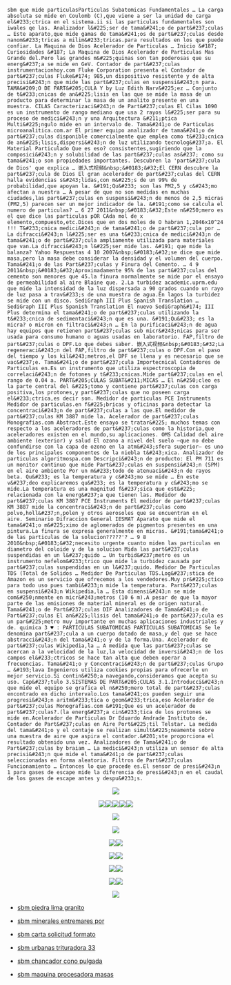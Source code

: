 
```
sbm que mide particulasParticulas Subatomicas Fundamentales … La carga absoluta se mide en Coulomb (C),que viene a ser la unidad de carga el&#233;ctrica en el sistema.ii si las particulas fundamentales son iwales qe las. Analizador l&#225;ser de tama&#241;o de part&#237;culas … Este aparato,que mide gamas de tama&#241;os de part&#237;culas desde nanom&#233;tricas a milim&#233;tricas.para resultados en los que puede confiar. La Maquina de Dios Acelerador de Particulas … Inicio &#187; Curiosidades &#187; La Maquina de Dios Acelerador de Particulas Mas Grande del.Pero las grandes m&#225;quinas son tan poderosas que su energ&#237;a se mide en GeV. Contador de part&#237;culas instrumentacionhoy.com Fluke Corporation presenta el Contador de part&#237;culas Fluke&#174; 985,un dispositivo resistente y de alta precisi&#243;n que mide las part&#237;culas en suspensi&#243;n para. TAMA&#209;O DE PART&#205;CULA Y by Luz Edith Narv&#225;ez … Conjunto de t&#233;cnicas de an&#225;lisis en las que se mide la masa de un producto para determinar la masa de un analito presente en una muestra. CILAS Caracterizaci&#243;n de Part&#237;culas El Cilas 1090 es un instrumento de rango mediano que usa 2 rayos l&#225;ser para su proceso de medici&#243;n y una Arquitectura &#211;ptica Multi&#225;ngulo mide en un intervalo de. Tama&#241;o de Particulas microanalitica.com.ar El primer equipo analizador de tama&#241;o de part&#237;culas disponible comercialmente que emplea como t&#233;cnica de an&#225;lisis,dispersi&#243;n de luz utilizando tecnolog&#237;a. El Material Particulado Que es eso? consistentes,sugiriendo que la composici&#243;n y solubilidad de las part&#237;culas as&#237; como su tama&#241;o son propiedades importantes. Descubren la 'part&#237;cula de Dios' que explica … 嵌入式视频&nbsp;&#0183;&#32;El CERN descubre la part&#237;cula de Dios El gran acelerador de part&#237;culas del CERN halla evidencias s&#243;lidas,con m&#225;s de un 99% de probabilidad,que apoyan la. &#191;Qu&#233; son las PM2,5 y c&#243;mo afectan a nuestra … A pesar de que no son medidas en muchas ciudades,las part&#237;culas en suspensi&#243;n de menos de 2,5 micras (PM2,5) parecen ser un mejor indicador de la. &#191;como se calcula el numero de particulas? … 6 27 2011&nbsp;&#0183;&#32;Este n&#250;mero es el que dice las particulas pOR CAda mol de x elemento,compuesto,etc.Dices que en dos moles de O habran 1,2046x10^24 !!! T&#233;cnica medici&#243;n de tama&#241;o de part&#237;cula por … La difracci&#243;n l&#225;ser es una t&#233;cnica de medici&#243;n de tama&#241;o de part&#237;cula ampliamente utilizada para materiales que van.La difracci&#243;n l&#225;ser mide las. &#191; que mide la balanza? Yahoo Respuestas 4 10 2007&nbsp;&#0183;&#32;se dice que mide masa,pero la masa debe considerar la densidad y el volumen del cuerpo. Tama&#241;o de las Part&#237;culas y Finura del Cemento. … 4 9 2011&nbsp;&#0183;&#32;Aproximadamente 95% de las part&#237;culas del cemento son menores que 45.la finura normalmente se mide por el ensayo de permeabilidad al aire Blaine que. 2.La turbidez academic.uprm.edu que mide la intensidad de la luz dispersada a 90 grados cuando un rayo de luz pasa a trav&#233;s de una muestra de agua.En lagos la turbidez se mide con un disco. SediGraph III Plus Spanish Translation … SediGraph III Plus Spanish Translation El nuevo SediGraph&#174; III Plus determina el tama&#241;o de part&#237;culas utilizando la t&#233;cnica de sedimentaci&#243;n que es una. &#191;Qu&#233; es la micra? o micron en filtraci&#243;n … En la purificaci&#243;n de agua hay equipos que retienen part&#237;culas sub micr&#243;nicas para ser usada para consumo humano o aguas usadas en laboratorio. FAP,filtro de part&#237;culas o DPF.Lo que debes saber. 嵌入式视频&nbsp;&#0183;&#32;La regeneraci&#243;n del FAP,filtro de part&#237;culas o DPF.Con el paso del tiempo y los kil&#243;metros,el DPF se llena y es necesario que se vac&#237;e. Tama&#241;o de part&#237;cula Importecnical Contadores de Particulas en.Es un instrumento que utiliza espectroscopia de correlaci&#243;n de fotones y t&#233;cnicas.Mide part&#237;culas en el rango de 0.04 a. PART&#205;CULAS SUBAT&#211;MICAS … El n&#250;cleo es la parte central del &#225;tomo y contiene part&#237;culas con carga positiva,los protones,y part&#237;culas que no poseen carga el&#233;ctrica,es decir son. Medidor de particulas PCE Instruments Medidor de particulas.en f&#225;bricas y oficinas para detectar la concentraci&#243;n de part&#237;culas a las que.El medidor de part&#237;culas KM 3887 mide la. Acelerador de part&#237;culas Monografias.com Abstract.Este ensayo se tratar&#225; muchos temas con respecto a los aceleradores de part&#237;culas como la historia,que aceleradores existen en el mundo,su aplicaciones. OMS Calidad del aire ambiente (exterior) y salud El ozono a nivel del suelo ―que no debe confundirse con la capa de ozono en la atm&#243;sfera superior― es uno de los principales componentes de la niebla t&#243;xica. Analizador de particulas algoritmospa.com Descripci&#243;n de producto: El PM 711 es un monitor continuo que mide Part&#237;culas en suspensi&#243;n (SPM) en el aire ambiente Por un m&#233;todo de atenuaci&#243;n de rayos beta. Qu&#233; es la temperatura y c&#243;mo se mide … En este v&#237;deo explicaremos qu&#233; es la temperatura y c&#243;mo se mide.La temperatura es una magnitud f&#237;sica que est&#225; relacionada con la energ&#237;a que tienen las. Medidor de part&#237;culas KM 3887 PCE Instruments El medidor de part&#237;culas KM 3887 mide la concentraci&#243;n de part&#237;culas como polvo,holl&#237;n,polen y otros aerosoles que se encuentran en el aire. Seminario Difraccion General IESMAT Aparato que mide el tama&#241;o m&#225;ximo de aglomerados de pigmentos presentes en una pintura.La finura se expresa generalmente en micras. &#191;tama&#241;o de las particulas de la solucion?????'? … 9 8 2010&nbsp;&#0183;&#32;necesito urgente cuanto miden las particulas en diametro del coloide y de la solucion Mida las part&#237;culas suspendidas en un l&#237;quido … Un turbid&#237;metro es un instrumento nefelom&#233;trico que mide la turbidez causada por part&#237;culas suspendidas en un l&#237;quido. Medidor De Particulas TDS (Total de Solidos … Medidor De Particulas TDS.Log&#237;stica de Amazon es un servicio que ofrecemos a los vendedores.Muy pr&#225;ctico para todo uso pues tambi&#233;n mide la temperatura. Part&#237;culas en suspensi&#243;n Wikipedia,la … Esta dimensi&#243;n se mide com&#250;nmente en micr&#243;metros (10 6 m).A pesar de que la mayor parte de las emisiones de material mineral es de origen natural. Tama&#241;o de Part&#237;culas DIF Analizadores de Tama&#241;o de Part&#237;culas El an&#225;llisis del tama&#241;o de part&#237;cula es un par&#225;metro muy importante en muchas aplicaciones industriales y de. quimica 3 ♥ : PARTICULAS SUBATOMICAS PARTICULAS SUBATOMICAS Se le denomina part&#237;cula a un cuerpo dotado de masa,y del que se hace abstracci&#243;n del tama&#241;o y de la forma.Una. Acelerador de part&#237;culas Wikipedia,la … A medida que las part&#237;culas se acercan a la velocidad de la luz,la velocidad de inversi&#243;n de los campos el&#233;ctricos se hace tan alta que deben operar a frecuencias. Tama&#241;o y Concentraci&#243;n de part&#237;culas Grupo … &#193;lava Ingenieros utiliza cookies propias para ofrecerle un mejor servicio.Si contin&#250;a navegando,consideramos que acepta su uso. Cap&#237;tulo 3.SISTEMAS DE PART&#205;CULAS 3.1.Introducci&#243;n que mide el equipo se grafica el n&#250;mero total de part&#237;culas encontrado en dicho intervalo.Los tama&#241;os pueden seguir una progresi&#243;n aritm&#233;tica o geom&#233;trica,eso Acelerador de part&#237;culas Monografias.com &#191;Que es un acelerador de part&#237;culas?.(la energ&#237;a cin&#233;tica de los protones se mide en.Acelerador de Particulas Dr Eduardo Andrade Instituto de. Contador de Part&#237;culas en Aire Port&#225;til Telstar. La medida del tama&#241;o y el contaje se realizan simult&#225;neamente sobre una muestra de aire que aspira el contador.&#201;ste proporciona el resultado obtenido una vez. Analizadores de Tama&#241;o de Part&#237;culas by braiam … La medici&#243;n utiliza un sensor de alta precisi&#243;n que mide el tama&#241;o de part&#237;culas seleccionadas en forma aleatoria. Filtros de Part&#237;culas Funcionamiento … Entonces lo que procede es.El sensor de presi&#243;n 1 para gases de escape mide la diferencia de presi&#243;n en el caudal de los gases de escape antes y despu&#233;s. 
```

<div align="center">

<a href="https://es-crusher.shibang-china.com/github&k=sbm+que+mide+particulas"><img src="https://static.shibang-china.com/es/crusher/logo.jpg"></a>

<a href="https://es-crusher.shibang-china.com/github&k=sbm+que+mide+particulas"><img src="https://static.shibang-china.com/es/crusher/index.jpg"></a><a href="https://es-crusher.shibang-china.com/material.htmlgithub&k=sbm+que+mide+particulas"><img src="https://static.shibang-china.com/es/crusher/material.jpg"></a><a href="https://es-crusher.shibang-china.com/application.htmlgithub&k=sbm+que+mide+particulas"><img src="https://static.shibang-china.com/es/crusher/application.jpg"></a><a href="https://es-crusher.shibang-china.com/aboutus.htmlgithub&k=sbm+que+mide+particulas"><img src="https://static.shibang-china.com/es/crusher/aboutus.jpg"></a><a href="https://es-crusher.shibang-china.com/contact.htmlgithub&k=sbm+que+mide+particulas"><img src="https://static.shibang-china.com/es/crusher/contact.jpg"></a>

<a href="https://es-crusher.shibang-china.com/github&k=sbm+que+mide+particulas"><img src="https://static.shibang-china.com/es/crusher/banner.jpg"></a>

<a href="https://swt.shibang-china.com/github&k=sbm+que+mide+particulas"><img src="https://static.shibang-china.com/es/crusher/text.jpg"></a>

<a href="https://swt.shibang-china.com/github&k=sbm+que+mide+particulas"><img src="https://static.shibang-china.com/es/crusher/chat.jpg"></a><a href="https://es-crusher.shibang-china.com/contact.htmlgithub&k=sbm+que+mide+particulas"><img src="https://static.shibang-china.com/es/crusher/message.jpg"></a>

<a href="https://es-crusher.shibang-china.com/products/pe.htmlgithub&k=sbm+que+mide+particulas"><img src="https://static.shibang-china.com/es/crusher/pe.jpg"></a><a href="https://es-crusher.shibang-china.com/products/pf.htmlgithub&k=sbm+que+mide+particulas"><img src="https://static.shibang-china.com/es/crusher/pf.jpg"></a>

<a href="https://es-crusher.shibang-china.com/products/hpt.htmlgithub&k=sbm+que+mide+particulas"><img src="https://static.shibang-china.com/es/crusher/hpt.jpg"></a><a href="https://es-crusher.shibang-china.com/products/vsi.htmlgithub&k=sbm+que+mide+particulas"><img src="https://static.shibang-china.com/es/crusher/vsi.jpg"></a>

<a href="https://es-crusher.shibang-china.com/products/klv.htmlgithub&k=sbm+que+mide+particulas"><img src="https://static.shibang-china.com/es/crusher/klv.jpg"></a><a href="https://es-crusher.shibang-china.com/products/portable.htmlgithub&k=sbm+que+mide+particulas"><img src="https://static.shibang-china.com/es/crusher/portable.jpg"></a>

<a href="https://swt.shibang-china.com/github&k=sbm+que+mide+particulas"><img src="https://static.shibang-china.com/es/crusher/case.jpg"></a>

</div>


* [sbm piedra lima granito](sbm%20piedra%20lima%20granito.md)

* [sbm minerales entremares por](sbm%20minerales%20entremares%20por.md)

* [sbm carta solicitud formato](sbm%20carta%20solicitud%20formato.md)

* [sbm urbanas trituradora 33](sbm%20urbanas%20trituradora%2033.md)

* [sbm chancador cono pulgada](sbm%20chancador%20cono%20pulgada.md)

* [sbm maquina procesadora masas](sbm%20maquina%20procesadora%20masas.md)